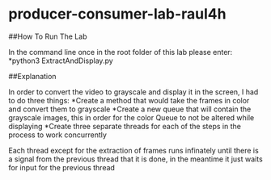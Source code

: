 # producer-consumer-lab-raul4h

##How To Run The Lab

In the command line once in the root folder of this lab please enter:
*python3 ExtractAndDisplay.py

##Explanation

In order to convert the video to grayscale and display it in the screen, I had to do three things:
*Create a method that would take the frames in color and convert them to grayscale
*Create a new queue that will contain the grayscale images, this in order for the color Queue to not be altered while displaying
*Create three separate threads for each of the steps in the process to work concurrently

Each thread except for the extraction of frames runs infinately until there is a signal from the previous thread that it is done, in the meantime it just waits for input for the previous thread
